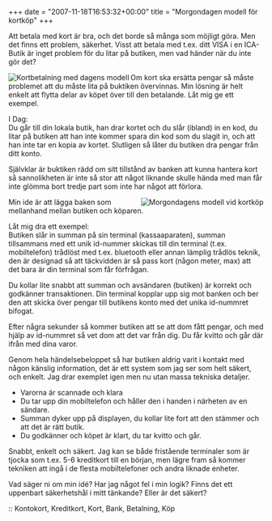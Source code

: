 +++
date = "2007-11-18T16:53:32+00:00"
title = "Morgondagen modell för kortköp"
+++

Att betala med kort är bra, och det borde så många som möjligt göra. Men det finns ett problem, säkerhet. Visst att betala med t.ex. ditt VISA i en ICA-Butik är inget problem för du litar på butiken, men vad händer när du inte gör det?

<img src="http://cdn.junkpile.se/2007/11/kort-dagen-modell.png" title="Kortbetalning med dagens modell" alt="Kortbetalning med dagens modell" align="left" />Om kort ska ersätta pengar så måste problemet att du måste lita på buktiken övervinnas. Min lösning är helt enkelt att flytta delar av köpet över till den betalande. Låt mig ge ett exempel.

I Dag:  
Du går till din lokala butik, han drar kortet och du slår (ibland) in en kod, du litar på butiken att han inte kommer spara din kod som du slagit in, och att han inte tar en kopia av kortet. Slutligen så låter du butiken dra pengar från ditt konto.

Självklar är buktiken rädd om sitt tillstånd av banken att kunna hantera kort så sannolikheten är inte så stor att något liknande skulle hända med man får inte glömma bort tredje part som inte har något att förlora.

<img src="http://cdn.junkpile.se/2007/11/kort-morgondagen-modell.png" title="Morgondagens modell vid kortköp" alt="Morgondagens modell vid kortköp" align="right" />

Min ide är att lägga baken som mellanhand mellan butiken och köparen.

Låt mig dra ett exempel:  
Butiken slår in summan på sin terminal (kassaaparaten), summan tillsammans med ett unik id-nummer skickas till din terminal (t.ex. mobiltelefon) trådlöst med t.ex. bluetooth eller annan lämplig trådlös teknik, den är designad så att täckvidden är så pass kort (någon meter, max) att det bara är din terminal som får förfrågan.

Du kollar lite snabbt att summan och avsändaren (butiken) är korrekt och godkänner transaktionen. Din terminal kopplar upp sig mot banken och ber den att skicka över pengar till butikens konto med det unika id-nummret bifogat.

Efter några sekunder så kommer butiken att se att dom fått pengar, och med hjälp av id-nummret så vet dom att det var från dig. Du får kvitto och går där ifrån med dina varor.

Genom hela händelsebeloppet så har butiken aldrig varit i kontakt med någon känslig information, det är ett system som jag ser som helt säkert, och enkelt. Jag drar exemplet igen men nu utan massa tekniska detaljer.

*   Varorna är scannade och klara
*   Du tar upp din mobiltelefon och håller den i handen i närheten av en sändare.
*   Summan dyker upp på displayen, du kollar lite fort att den stämmer och att det är rätt butik.
*   Du godkänner och köpet är klart, du tar kvitto och går.

Snabbt, enkelt och säkert. Jag kan se både fristående terminaler som är tjocka som t.ex. 5-6 kreditkort till en början, men lägre fram så kommer tekniken att ingå i de flesta mobiltelefoner och andra liknade enheter.

Vad säger ni om min idé? Har jag något fel i min logik? Finns det ett uppenbart säkerhetshål i mitt tänkande? Eller är det säkert?

:: Kontokort, Kreditkort, Kort, Bank, Betalning, Köp

<small></small>

